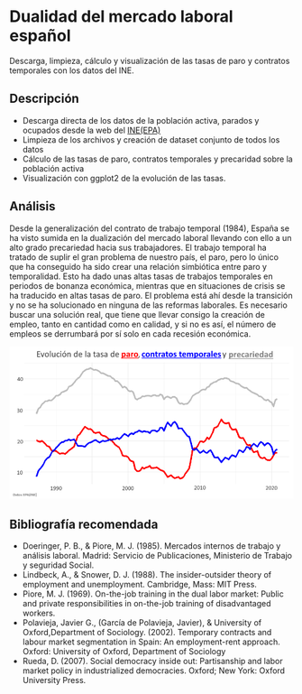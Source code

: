 # Dualidad del mercado laboral español
Descarga, limpieza, cálculo y visualización de las tasas de paro y contratos temporales con los datos del INE. 

## Descripción
- Descarga directa de los datos de la población activa, parados y ocupados desde la web del [INE(EPA)](https://www.ine.es/dyngs/INEbase/es/operacion.htm?c=Estadistica_C&cid=1254736176918&menu=resultados&idp=1254735976595#!tabs-1254736195129)
- Limpieza de los archivos y creación de dataset conjunto de todos los datos
- Cálculo de las tasas de paro, contratos temporales y precaridad sobre la población activa
- Visualización con ggplot2 de la evolución de las tasas.

## Análisis
Desde la generalización del contrato de trabajo temporal (1984), España se ha visto sumida en la dualización del mercado laboral llevando con ello a un alto grado precariedad hacia sus trabajadores. El trabajo temporal ha tratado de suplir el gran problema de nuestro país, el paro, pero lo único que ha conseguido ha sido crear una relación simbiótica entre paro y temporalidad. Esto ha dado unas altas tasas de trabajos temporales en periodos de bonanza económica, mientras que en situaciones de crisis se ha traducido en altas tasas de paro. El problema está ahí desde la transición y no se ha solucionado en ninguna de las reformas laborales. Es necesario buscar una solución real, que tiene que llevar consigo la creación de empleo, tanto en cantidad como en calidad, y si no es así, el número de empleos se derrumbará por sí solo en cada recesión económica.

![alt text](https://github.com/dnunezs/dualidad_mercado_laboral/blob/main/Grafico%20paro%2C%20temporalidad%20y%20precaridad.png)

## Bibliografía recomendada
- Doeringer, P. B., & Piore, M. J. (1985). Mercados internos de trabajo y análisis laboral. Madrid: Servicio de Publicaciones, Ministerio de Trabajo y seguridad Social. 
- Lindbeck, A., & Snower, D. J. (1988). The insider-outsider theory of employment and unemployment. Cambridge, Mass: MIT Press. 
- Piore, M. J. (1969). On-the-job training in the dual labor market: Public and private responsibilities in on-the-job training of disadvantaged workers. 
- Polavieja, Javier G., (García de Polavieja, Javier), & University of Oxford,Department of Sociology. (2002). Temporary contracts and labour market segmentation in Spain: An   employment-rent approach. Oxford: University of Oxford, Department of Sociology
- Rueda, D. (2007). Social democracy inside out: Partisanship and labor market policy in industrialized democracies. Oxford; New York: Oxford University Press. 
